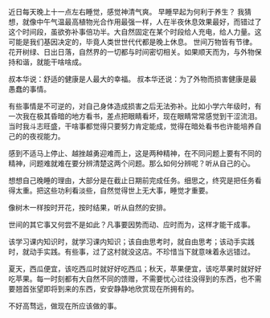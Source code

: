 近日每天晚上十一点左右睡觉，感觉神清气爽。
早睡早起为何利于养生？
我猜想，就像中午气温最高植物光合作用最强一样，人在半夜休息效果最好，而错过了这个时间段，虽欲弥补事倍功半。大自然固定在某个时段给人充电，给人力量。这可能是我们基因决定的，毕竟人类世世代代都是晚上休息。
世间万物皆有节律。花开树绿、日出日落，自然界的一切都与时间密切相关。如果顺天而为，与外物保持和谐，就能干啥啥成。

叔本华说：舒适的健康是人最大的幸福。
叔本华还说：为了外物而损害健康是最愚蠢的事情。

有些事情是不可逆的，对自己身体造成损害之后无法弥补。比如小学六年级时，有一次我在极其昏暗的地方看书，差点把眼睛看坏，现在眼睛常常感觉到干涩流泪。当时我斗志旺盛，干啥事都觉得只要努力肯定能成，觉得在暗处看书也许能培养自己的的夜视能力。

感到不适马上停止、越挫越勇迎难而上，这是两种精神，在不同问题上要有不同的精神，问题难就难在要分辨清楚这两个问题。那么如何分辨呢？听从自己的心。

想想自己晚睡的理由，大部分是在截止日期前完成任务。细思之，终究是把任务看得太重。把这些功利看淡些，自然觉得世上无大事，睡觉才重要。

像树木一样按时开花，按时结果，听从自然的安排。

世间的其它事又何尝不是如此？凡事要因势而动、应时而为，这样才能干成事。

该学习课内知识时，就学习课内知识；该自由思考时，就自由思考；该动手实践时，就动手实践。有些事，过了这村就没这店。不珍惜当下就意味着永远错过。

夏天，西瓜便宜，该吃西瓜时就好好吃西瓜；秋天，苹果便宜，该吃苹果时就好好吃苹果。每一时刻都有大自然不同的馈赠，不需要忧心过往没得到的东西，也不需要翘首张望即将到来的东西，安安静静地欣赏现在所拥有的。

不好高骛远，做现在所应该做的事。